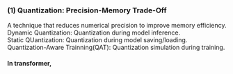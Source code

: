 ### (1) Quantization: Precision-Memory Trade-Off
A technique that reduces numerical precision to improve memory efficiency.
Dynamic Quantization: Quantization during model inference.  
Static QUantization: Quantization during model saving/loading.  
Quantization-Aware Trainning(QAT): Quantization simulation during training.  
#### In transformer, 
